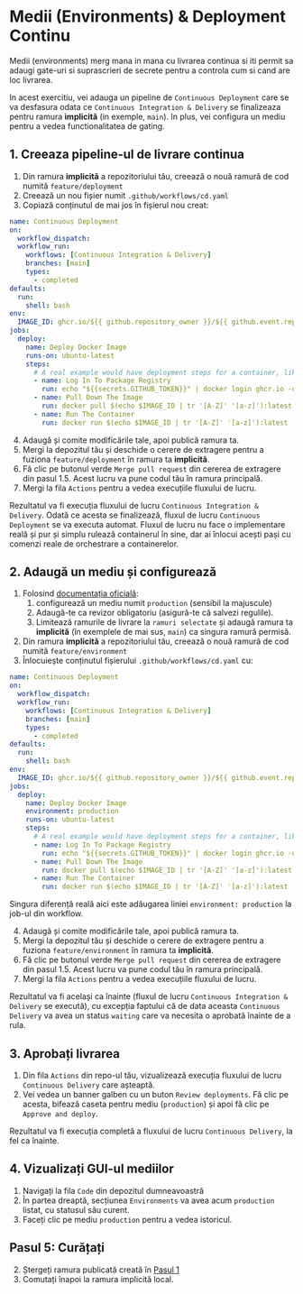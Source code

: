# Medii (Environments) & Deployment Continu
Medii (environments) merg mana in mana cu livrarea continua si iti permit sa adaugi gate-uri si suprascrieri de secrete pentru a controla cum si cand are loc livrarea.

In acest exercitiu, vei adauga un pipeline de `Continuous Deployment` care se va desfasura odata ce `Continuous Integration & Delivery` se finalizeaza pentru ramura **implicită** (in exemple, `main`). In plus, vei configura un mediu pentru a vedea functionalitatea de gating.

## 1. Creeaza pipeline-ul de livrare continua
1. Din ramura **implicită** a repozitoriului tău, creează o nouă ramură de cod numită `feature/deployment`
2. Creează un nou fișier numit `.github/workflows/cd.yaml`
3. Copiază conținutul de mai jos în fișierul nou creat:

```yaml
name: Continuous Deployment
on:
  workflow_dispatch:
  workflow_run:
    workflows: [Continuous Integration & Delivery]
    branches: [main]
    types:
      - completed
defaults:
  run:
    shell: bash
env:
  IMAGE_ID: ghcr.io/${{ github.repository_owner }}/${{ github.event.repository. name }}
jobs:
  deploy:
    name: Deploy Docker Image
    runs-on: ubuntu-latest
    steps:
      # A real example would have deployment steps for a container, like kubectl commands (for Kubernetes)
      - name: Log In To Package Registry
        run: echo "${{secrets.GITHUB_TOKEN}}" | docker login ghcr.io -u $ --password-stdin
      - name: Pull Down The Image
        run: docker pull $(echo $IMAGE_ID | tr '[A-Z]' '[a-z]'):latest
      - name: Run The Container
        run: docker run $(echo $IMAGE_ID | tr '[A-Z]' '[a-z]'):latest
```

4. Adaugă și comite modificările tale, apoi publică ramura ta.
5. Mergi la depozitul tău și deschide o cerere de extragere pentru a fuziona `feature/deployment` în ramura ta **implicită**.
6. Fă clic pe butonul verde `Merge pull request` din cererea de extragere din pasul 1.5. Acest lucru va pune codul tău în ramura principală.
7. Mergi la fila `Actions` pentru a vedea execuțiile fluxului de lucru.

Rezultatul va fi execuția fluxului de lucru `Continuous Integration & Delivery`. Odată ce acesta se finalizează, fluxul de lucru `Continuous Deployment` se va executa automat. Fluxul de lucru nu face o implementare reală și pur și simplu rulează containerul în sine, dar ai înlocui acești pași cu comenzi reale de orchestrare a containerelor.

## 2. Adaugă un mediu și configurează
1. Folosind [documentația oficială](https://docs.github.com/en/actions/deployment/targeting-different-environments/using-environments-for-deployment#creating-an-environment):
   1. configurează un mediu numit `production` (sensibil la majuscule)
   2. Adaugă-te ca revizor obligatoriu (asigură-te că salvezi regulile).
   3. Limitează ramurile de livrare la `ramuri selectate` și adaugă ramura ta **implicită** (în exemplele de mai sus, `main`) ca singura ramură permisă.
2. Din ramura **implicită** a repozitoriului tău, creează o nouă ramură de cod numită `feature/environment`
3. Înlocuiește conținutul fișierului `.github/workflows/cd.yaml` cu:

```yaml
name: Continuous Deployment
on:
  workflow_dispatch:
  workflow_run:
    workflows: [Continuous Integration & Delivery]
    branches: [main]
    types:
      - completed
defaults:
  run:
    shell: bash
env:
  IMAGE_ID: ghcr.io/${{ github.repository_owner }}/${{ github.event.repository. name }}
jobs:
  deploy:
    name: Deploy Docker Image
    environment: production
    runs-on: ubuntu-latest
    steps:
      # A real example would have deployment steps for a container, like kubectl commands (for Kubernetes)
      - name: Log In To Package Registry
        run: echo "${{secrets.GITHUB_TOKEN}}" | docker login ghcr.io -u $ --password-stdin
      - name: Pull Down The Image
        run: docker pull $(echo $IMAGE_ID | tr '[A-Z]' '[a-z]'):latest
      - name: Run The Container
        run: docker run $(echo $IMAGE_ID | tr '[A-Z]' '[a-z]'):latest
```

Singura diferență reală aici este adăugarea liniei `environment: production` la job-ul din workflow.

4. Adaugă și comite modificările tale, apoi publică ramura ta.
5. Mergi la depozitul tău și deschide o cerere de extragere pentru a fuziona `feature/environment` în ramura ta **implicită**.
6. Fă clic pe butonul verde `Merge pull request` din cererea de extragere din pasul 1.5. Acest lucru va pune codul tău în ramura principală.
7. Mergi la fila `Actions` pentru a vedea execuțiile fluxului de lucru.

Rezultatul va fi același ca înainte (fluxul de lucru `Continuous Integration & Delivery` se execută), cu excepția faptului că de data aceasta `Continuous Delivery` va avea un status `waiting` care va necesita o aprobată înainte de a rula.

## 3. Aprobați livrarea
1. Din fila `Actions` din repo-ul tău, vizualizează execuția fluxului de lucru `Continuous Delivery` care așteaptă.
2. Vei vedea un banner galben cu un buton `Review deployments`. Fă clic pe acesta, bifează caseta pentru mediu (`production`) și apoi fă clic pe `Approve and deploy`.

Rezultatul va fi execuția completă a fluxului de lucru `Continuous Delivery`, la fel ca înainte.

## 4. Vizualizați GUI-ul mediilor
1. Navigați la fila `Code` din depozitul dumneavoastră
2. În partea dreaptă, secțiunea `Environments` va avea acum `production` listat, cu statusul său curent.
3. Faceți clic pe mediu `production` pentru a vedea istoricul.

## Pasul 5: Curățați
2. Ștergeți ramura publicată creată în [Pasul 1](#step-1-create-the-continuous-deployment-pipeline)
2. Comutați înapoi la ramura implicită local.